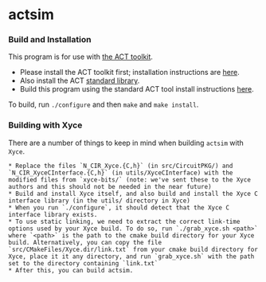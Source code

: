 # actsim

### Build and Installation

This program is for use with [the ACT toolkit](https://github.com/asyncvlsi/act).

   * Please install the ACT toolkit first; installation instructions are [here](https://github.com/asyncvlsi/act/blob/master/README.md).
   * Also install the ACT [standard library](https://github.com/asyncvlsi/stdlib).
   * Build this program using the standard ACT tool install instructions [here](https://github.com/asyncvlsi/act/blob/master/README_tool.md).

To build, run `./configure` and then `make` and `make install`.


### Building with Xyce

There are a number of things to keep in mind when building `actsim` with `Xyce`.

    * Replace the files `N_CIR_Xyce.{C,h}` (in src/CircuitPKG/) and `N_CIR_XyceCInterface.{C,h}` (in utils/XyceCInterface) with the modified files from `xyce-bits/` (note: we've sent these to the Xyce authors and this should not be needed in the near future)
    * Build and install Xyce itself, and also build and install the Xyce C interface library (in the utils/ directory in Xyce)
    * When you run `./configure`, it should detect that the Xyce C interface library exists.
    * To use static linking, we need to extract the correct link-time options used by your Xyce build. To do so, run `./grab_xyce.sh <path>` where `<path>` is the path to the cmake build directory for your Xyce build. Alternatively, you can copy the file `src/CMakeFiles/Xyce.dir/link.txt` from your cmake build directory for Xyce, place it it any directory, and run `grab_xyce.sh` with the path set to the directory containing `link.txt`
    * After this, you can build actsim.
 

